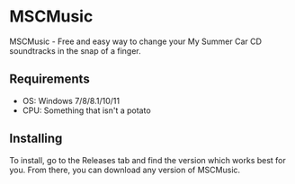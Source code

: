 # MSCMusic
MSCMusic - Free and easy way to change your My Summer Car CD soundtracks in the snap of a finger.

## Requirements
- OS: Windows 7/8/8.1/10/11
- CPU: Something that isn't a potato

## Installing
To install, go to the Releases tab and find the version which works best for you. From there, you can download any version of MSCMusic.
